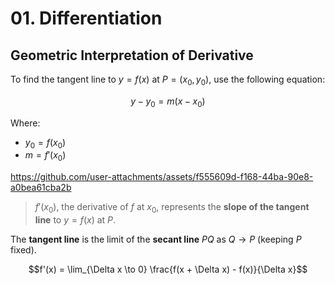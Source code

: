 # 01. Differentiation

## Geometric Interpretation of Derivative

To find the tangent line to $y = f(x)$ at $P = (x_0, y_0)$, use the following equation:

$$y - y_0 = m (x - x_0)$$

Where:
- $y_0 = f(x_0)$  
- $m = f'(x_0)$

https://github.com/user-attachments/assets/f555609d-f168-44ba-90e8-a0bea61cba2b

> $f'(x_0)$, the derivative of $f$ at $x_0$, represents the **slope of the tangent line** to $y = f(x)$ at $P$.  

The **tangent line** is the limit of the **secant line** $PQ$ as $Q \to P$ (keeping $P$ fixed).

$$f'(x) = \lim_{\Delta x \to 0} \frac{f(x + \Delta x) - f(x)}{\Delta x}$$
